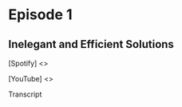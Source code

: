 # Episode 1  

## Inelegant and Efficient Solutions  

[Spotify] <>  

[YouTube] <>  

Transcript  
